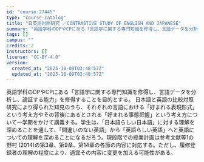 ```yaml
---
id: "course:27445"
type: "course-catalog"
title: "日英語対照研究 ／CONTRASTIVE STUDY OF ENGLISH AND JAPANESE"
summary: "英語学科のDPやCPにある「言語学に関する専門知識を修得し、言語データを分析し、論証する能力」を修得することを目的とする。 日本語と英語の比較対照研究により得られた知見のうち、それぞれの言語における「好まれる表現形式」という考え方やその背後…"
tags: []
campus: ""
credits: 2
instructors: []
license: "CC-BY-4.0"
version:
  created_at: "2025-10-09T03:48:57Z"
  updated_at: "2025-10-09T03:48:57Z"
---
```

英語学科のDPやCPにある「言語学に関する専門知識を修得し、言語データを分析し、論証する能力」を修得することを目的とする。 日本語と英語の比較対照研究により得られた知見のうち、それぞれの言語における「好まれる表現形式」という考え方やその背後にあるとされる「好まれる事態把握」という考え方について一学期をかけて講義する。学生は、「日本語らしい日本語」に対する理解を深めることを通して、「間違いのない英語」から「英語らしい英語」へと英語についての理解を深めることになるだろう。現段階での授業計画は参考文献等1の野村 (2014)の第3章、第9章、第14章の各節の内容に対応する。ただし、履修登録者の理解の程度により、適宜その内容に変更を加える可能性がある。
